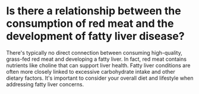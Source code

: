 # Is there a relationship between the consumption of red meat and the development of fatty liver disease?

There's typically no direct connection between consuming high-quality, grass-fed red meat and developing a fatty liver. In fact, red meat contains nutrients like choline that can support liver health. Fatty liver conditions are often more closely linked to excessive carbohydrate intake and other dietary factors. It's important to consider your overall diet and lifestyle when addressing fatty liver concerns.
